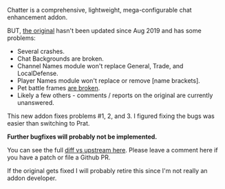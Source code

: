 Chatter is a comprehensive, lightweight, mega-configurable chat enhancement addon.

BUT, [the original](https://www.curseforge.com/wow/addons/chatter) hasn't been updated since Aug 2019 and has some problems:

* Several crashes.
* Chat Backgrounds are broken.
* Channel Names module won't replace General, Trade, and LocalDefense.
* Player Names module won't replace or remove [name brackets].
* Pet battle frames [are broken](https://www.curseforge.com/wow/addons/chatter-patched-for-shadowlands?comment=10).
* Likely a few others - comments / reports on the original are currently unanswered.

This new addon fixes problems #1, 2, and 3. I figured fixing the bugs was easier than switching to Prat.

**Further bugfixes will probably not be implemented.**

You can see the full [diff vs upstream here](https://github.com/cog-videogames/chatter-patched/compare/upstream...master).  Please leave a comment here if you have a patch or file a Github PR.

If the original gets fixed I will probably retire this since I'm not really an addon developer.

